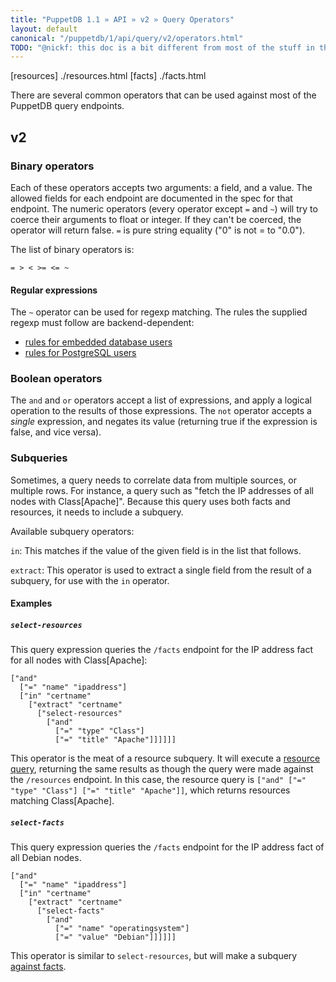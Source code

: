```yaml
---
title: "PuppetDB 1.1 » API » v2 » Query Operators"
layout: default
canonical: "/puppetdb/1/api/query/v2/operators.html"
TODO: "@nickf: this doc is a bit different from most of the stuff in this folder, in that it doesn't document a specific query endpoint but is more of a general overview.  It might be worth differentiating it in the index or something."
---
```


[resources] ./resources.html
[facts] ./facts.html

There are several common operators that can be used against most of the PuppetDB
query endpoints.

## v2

### Binary operators

Each of these operators accepts two arguments: a field, and a
value. The allowed fields for each endpoint are documented in the spec
for that endpoint.  The numeric operators (every operator except `=`
and `~`) will try to coerce their arguments to float or integer. If
they can't be coerced, the operator will return false. `=` is pure
string equality ("0" is not = to "0.0").

The list of binary operators is:

`= > < >= <= ~`

#### Regular expressions

The `~` operator can be used for regexp matching. The rules the
supplied regexp must follow are backend-dependent:

* [rules for embedded database users](http://docs.oracle.com/javase/6/docs/api/java/util/regex/Pattern.html)
* [rules for PostgreSQL users](http://www.postgresql.org/docs/9.1/static/functions-matching.html#POSIX-SYNTAX-DETAILS)

### Boolean operators

The `and` and `or` operators accept a list of expressions, and apply a logical
operation to the results of those expressions. The `not` operator accepts a
*single* expression, and negates its value (returning true if the expression is
false, and vice versa).

### Subqueries

Sometimes, a query needs to correlate data from multiple sources, or multiple
rows. For instance, a query such as "fetch the IP addresses of all nodes with
Class[Apache]". Because this query uses both facts and resources, it needs to
include a subquery.

Available subquery operators:

`in`: This matches if the value of the given field is in the list that follows.

`extract`: This operator is used to extract a single field from the result of a
subquery, for use with the `in` operator.

#### Examples

##### `select-resources`

This query expression queries the `/facts` endpoint for the IP address fact for
all nodes with Class[Apache]:

    ["and"
      ["=" "name" "ipaddress"]
      ["in" "certname"
        ["extract" "certname"
          ["select-resources"
            ["and"
              ["=" "type" "Class"]
              ["=" "title" "Apache"]]]]]]

This operator is the meat of a resource subquery. It will execute a [resource
query](resources), returning the same results as though the query were
made against the `/resources` endpoint. In this case, the resource query is
`["and" ["=" "type" "Class"] ["=" "title" "Apache"]]`, which returns
resources matching Class[Apache].

##### `select-facts`

This query expression queries the `/facts` endpoint for the IP address fact of
all Debian nodes.

    ["and"
      ["=" "name" "ipaddress"]
      ["in" "certname"
        ["extract" "certname"
          ["select-facts"
            ["and"
              ["=" "name" "operatingsystem"]
              ["=" "value" "Debian"]]]]]]

This operator is similar to `select-resources`, but will make a subquery
[against facts](facts).
